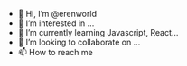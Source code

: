 - 👋 Hi, I’m @erenworld
- 👀 I’m interested in ...
- 🌱 I’m currently learning Javascript, React...
- 💞️ I’m looking to collaborate on ...
- 📫 How to reach me 

